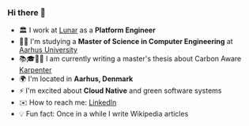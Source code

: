 ### Hi there 👋

- 🏛️ I work at [Lunar](https://lunar.app) as a **Platform Engineer**
- 👨‍🎓 I'm studying a **Master of Science in Computer Engineering** at [Aarhus University](https://international.au.dk)
- 📚🎓📝🧐 I am currently writing a master's thesis about Carbon Aware [Karpenter](https://github.com/aws/karpenter)
- 🌍 I'm located in **Aarhus, Denmark**
- ⚡ I'm excited about **Cloud Native** and green software systems
- ✉️ How to reach me: [LinkedIn](https://linkedin.com/in/jacob-valdemar)
- 💡 Fun fact: Once in a while I write Wikipedia articles

